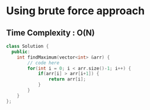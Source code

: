 # Using brute force approach

## Time Complexity : O(N)

``` cpp []
class Solution {
  public:
    int findMaximum(vector<int> &arr) {
        // code here
        for(int i = 0; i < arr.size()-1; i++) {
            if(arr[i] > arr[i+1]) {
                return arr[i];
            }
        }
    }
};
```

